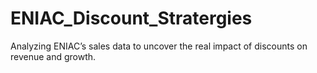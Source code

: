 # ENIAC_Discount_Stratergies
Analyzing ENIAC’s sales data to uncover the real impact of discounts on revenue and growth.
